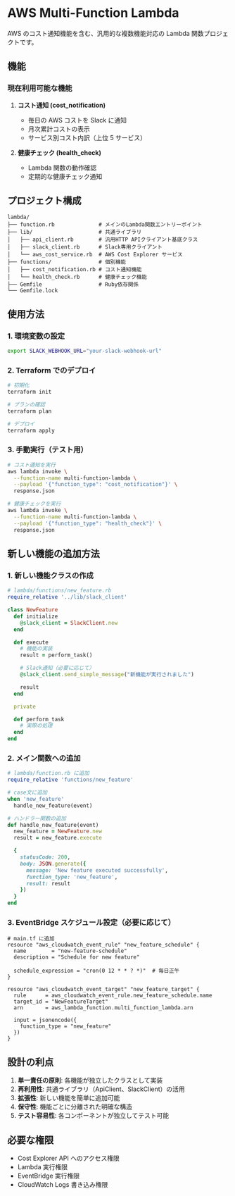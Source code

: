 # AWS Multi-Function Lambda

AWS のコスト通知機能を含む、汎用的な複数機能対応の Lambda 関数プロジェクトです。

## 機能

### 現在利用可能な機能

1. **コスト通知 (cost_notification)**

   - 毎日の AWS コストを Slack に通知
   - 月次累計コストの表示
   - サービス別コスト内訳（上位 5 サービス）

2. **健康チェック (health_check)**
   - Lambda 関数の動作確認
   - 定期的な健康チェック通知

## プロジェクト構成

```
lambda/
├── function.rb              # メインのLambda関数エントリーポイント
├── lib/                     # 共通ライブラリ
│   ├── api_client.rb        # 汎用HTTP APIクライアント基底クラス
│   ├── slack_client.rb      # Slack専用クライアント
│   └── aws_cost_service.rb  # AWS Cost Explorer サービス
├── functions/               # 個別機能
│   ├── cost_notification.rb # コスト通知機能
│   └── health_check.rb      # 健康チェック機能
├── Gemfile                  # Ruby依存関係
└── Gemfile.lock
```

## 使用方法

### 1. 環境変数の設定

```bash
export SLACK_WEBHOOK_URL="your-slack-webhook-url"
```

### 2. Terraform でのデプロイ

```bash
# 初期化
terraform init

# プランの確認
terraform plan

# デプロイ
terraform apply
```

### 3. 手動実行（テスト用）

```bash
# コスト通知を実行
aws lambda invoke \
  --function-name multi-function-lambda \
  --payload '{"function_type": "cost_notification"}' \
  response.json

# 健康チェックを実行
aws lambda invoke \
  --function-name multi-function-lambda \
  --payload '{"function_type": "health_check"}' \
  response.json
```

## 新しい機能の追加方法

### 1. 新しい機能クラスの作成

```ruby
# lambda/functions/new_feature.rb
require_relative '../lib/slack_client'

class NewFeature
  def initialize
    @slack_client = SlackClient.new
  end

  def execute
    # 機能の実装
    result = perform_task()

    # Slack通知（必要に応じて）
    @slack_client.send_simple_message("新機能が実行されました")

    result
  end

  private

  def perform_task
    # 実際の処理
  end
end
```

### 2. メイン関数への追加

```ruby
# lambda/function.rb に追加
require_relative 'functions/new_feature'

# case文に追加
when 'new_feature'
  handle_new_feature(event)

# ハンドラー関数の追加
def handle_new_feature(event)
  new_feature = NewFeature.new
  result = new_feature.execute

  {
    statusCode: 200,
    body: JSON.generate({
      message: 'New feature executed successfully',
      function_type: 'new_feature',
      result: result
    })
  }
end
```

### 3. EventBridge スケジュール設定（必要に応じて）

```hcl
# main.tf に追加
resource "aws_cloudwatch_event_rule" "new_feature_schedule" {
  name        = "new-feature-schedule"
  description = "Schedule for new feature"

  schedule_expression = "cron(0 12 * * ? *)"  # 毎日正午
}

resource "aws_cloudwatch_event_target" "new_feature_target" {
  rule      = aws_cloudwatch_event_rule.new_feature_schedule.name
  target_id = "NewFeatureTarget"
  arn       = aws_lambda_function.multi_function_lambda.arn

  input = jsonencode({
    function_type = "new_feature"
  })
}
```

## 設計の利点

1. **単一責任の原則**: 各機能が独立したクラスとして実装
2. **再利用性**: 共通ライブラリ（ApiClient、SlackClient）の活用
3. **拡張性**: 新しい機能を簡単に追加可能
4. **保守性**: 機能ごとに分離された明確な構造
5. **テスト容易性**: 各コンポーネントが独立してテスト可能

## 必要な権限

- Cost Explorer API へのアクセス権限
- Lambda 実行権限
- EventBridge 実行権限
- CloudWatch Logs 書き込み権限
